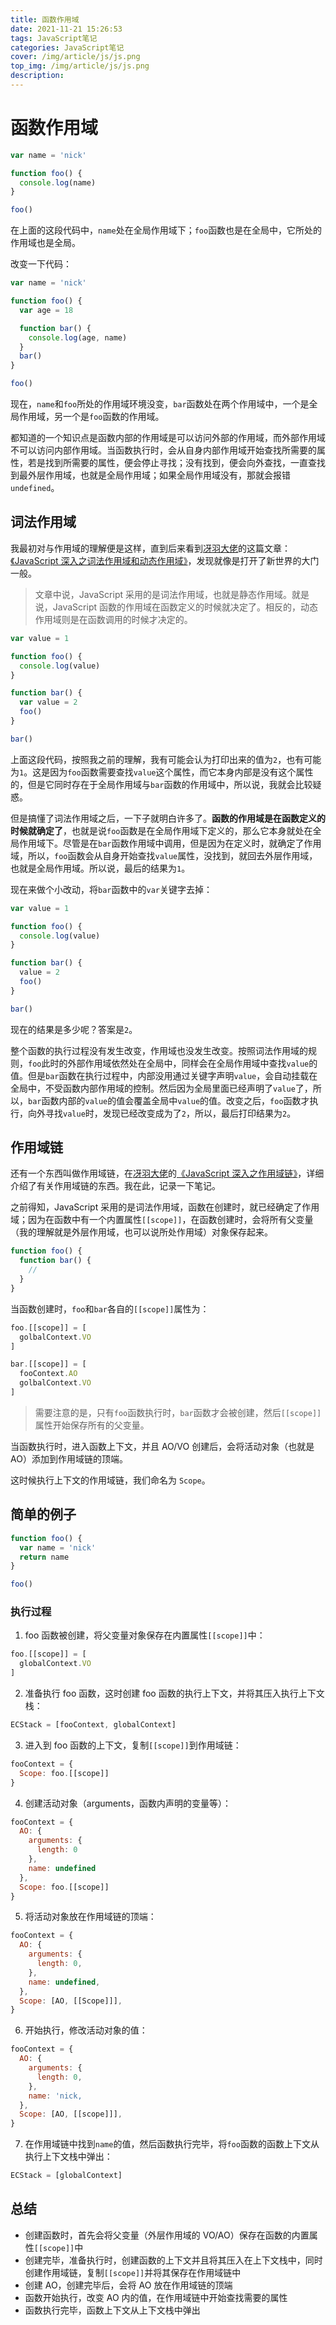 ```yaml
---
title: 函数作用域
date: 2021-11-21 15:26:53
tags: JavaScript笔记
categories: JavaScript笔记
cover: /img/article/js/js.png
top_img: /img/article/js/js.png
description:
---
```


# 函数作用域

```js
var name = 'nick'

function foo() {
  console.log(name)
}

foo()
```

在上面的这段代码中，`name`处在全局作用域下；`foo`函数也是在全局中，它所处的作用域也是全局。

改变一下代码：

```js
var name = 'nick'

function foo() {
  var age = 18

  function bar() {
    console.log(age, name)
  }
  bar()
}

foo()
```

现在，`name`和`foo`所处的作用域环境没变，`bar`函数处在两个作用域中，一个是全局作用域，另一个是`foo`函数的作用域。

都知道的一个知识点是函数内部的作用域是可以访问外部的作用域，而外部作用域不可以访问内部作用域。当函数执行时，会从自身内部作用域开始查找所需要的属性，若是找到所需要的属性，便会停止寻找；没有找到，便会向外查找，一直查找到最外层作用域，也就是全局作用域；如果全局作用域没有，那就会报错`undefined`。

## 词法作用域

我最初对与作用域的理解便是这样，直到后来看到[冴羽大佬](https://github.com/mqyqingfeng)的这篇文章：[《JavaScript 深入之词法作用域和动态作用域》](https://github.com/mqyqingfeng/Blog/issues/3)，发现就像是打开了新世界的大门一般。

> 文章中说，JavaScript 采用的是词法作用域，也就是静态作用域。就是说，JavaScript 函数的作用域在函数定义的时候就决定了。相反的，动态作用域则是在函数调用的时候才决定的。

```js
var value = 1

function foo() {
  console.log(value)
}

function bar() {
  var value = 2
  foo()
}

bar()
```

上面这段代码，按照我之前的理解，我有可能会认为打印出来的值为`2`，也有可能为`1`。这是因为`foo`函数需要查找`value`这个属性，而它本身内部是没有这个属性的，但是它同时存在于全局作用域与`bar`函数的作用域中，所以说，我就会比较疑惑。

但是搞懂了词法作用域之后，一下子就明白许多了。**函数的作用域是在函数定义的时候就确定了**，也就是说`foo`函数是在全局作用域下定义的，那么它本身就处在全局作用域下。尽管是在`bar`函数作用域中调用，但是因为在定义时，就确定了作用域，所以，`foo`函数会从自身开始查找`value`属性，没找到，就回去外层作用域，也就是全局作用域。所以说，最后的结果为`1`。

现在来做个小改动，将`bar`函数中的`var`关键字去掉：

```js
var value = 1

function foo() {
  console.log(value)
}

function bar() {
  value = 2
  foo()
}

bar()
```

现在的结果是多少呢？答案是`2`。

整个函数的执行过程没有发生改变，作用域也没发生改变。按照词法作用域的规则，`foo`此时的外部作用域依然处在全局中，同样会在全局作用域中查找`value`的值。但是`bar`函数在执行过程中，内部没用通过关键字声明`value`，会自动挂载在全局中，不受函数内部作用域的控制。然后因为全局里面已经声明了`value`了，所以，`bar`函数内部的`value`的值会覆盖全局中`value`的值。改变之后，`foo`函数才执行，向外寻找`value`时，发现已经改变成为了`2`，所以，最后打印结果为`2`。

## 作用域链

还有一个东西叫做作用域链，在[冴羽大佬](https://github.com/mqyqingfeng)的[《JavaScript 深入之作用域链》](https://github.com/mqyqingfeng/Blog/issues/6)，详细介绍了有关作用域链的东西。我在此，记录一下笔记。

之前得知，JavaScript 采用的是词法作用域，函数在创建时，就已经确定了作用域；因为在函数中有一个内置属性`[[scope]]`，在函数创建时，会将所有父变量（我的理解就是外层作用域，也可以说所处作用域）对象保存起来。

```js
function foo() {
  function bar() {
    //
  }
}
```

当函数创建时，`foo`和`bar`各自的`[[scope]]`属性为：

```js
foo.[[scope]] = [
  golbalContext.VO
]

bar.[[scope]] = [
  fooContext.AO
  golbalContext.VO
]
```

> 需要注意的是，只有`foo`函数执行时，`bar`函数才会被创建，然后`[[scope]]`属性开始保存所有的父变量。

当函数执行时，进入函数上下文，并且 AO/VO 创建后，会将活动对象（也就是 AO）添加到作用域链的顶端。

这时候执行上下文的作用域链，我们命名为 `Scope`。

## 简单的例子

```js
function foo() {
  var name = 'nick'
  return name
}

foo()
```

### 执行过程

1. foo 函数被创建，将父变量对象保存在内置属性`[[scope]]`中：

```js
foo.[[scope]] = [
  globalContext.VO
]
```

2. 准备执行 foo 函数，这时创建 foo 函数的执行上下文，并将其压入执行上下文栈：

```js
ECStack = [fooContext, globalContext]
```

3. 进入到 foo 函数的上下文，复制`[[scope]]`到作用域链：

```js
fooContext = {
  Scope: foo.[[scope]]
}
```

4. 创建活动对象（arguments，函数内声明的变量等）：

```js
fooContext = {
  AO: {
    arguments: {
      length: 0
    },
    name: undefined
  },
  Scope: foo.[[scope]]
}
```

5. 将活动对象放在作用域链的顶端：

```js
fooContext = {
  AO: {
    arguments: {
      length: 0,
    },
    name: undefined,
  },
  Scope: [AO, [[Scope]]],
}
```

6. 开始执行，修改活动对象的值：

```js
fooContext = {
  AO: {
    arguments: {
      length: 0,
    },
    name: 'nick,
  },
  Scope: [AO, [[scope]]],
}
```

7. 在作用域链中找到`name`的值，然后函数执行完毕，将`foo`函数的函数上下文从执行上下文栈中弹出：

```js
ECStack = [globalContext]
```

## 总结

- 创建函数时，首先会将父变量（外层作用域的 VO/AO）保存在函数的内置属性`[[scope]]`中
- 创建完毕，准备执行时，创建函数的上下文并且将其压入在上下文栈中，同时创建作用域链，复制`[[scope]]`并将其保存在作用域链中
- 创建 AO，创建完毕后，会将 AO 放在作用域链的顶端
- 函数开始执行，改变 AO 内的值，在作用域链中开始查找需要的属性
- 函数执行完毕，函数上下文从上下文栈中弹出
